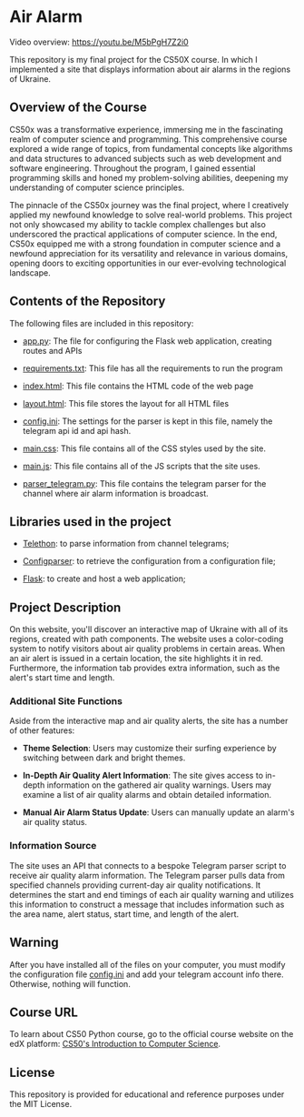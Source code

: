 # Air Alarm

Video overview:  <https://youtu.be/M5bPgH7Z2i0>

This repository is my final project for the СS50X course. In which I implemented a site that displays information about air alarms in the regions of Ukraine.


## Overview of the Course
CS50x was a transformative experience, immersing me in the fascinating realm of computer science and programming. This comprehensive course explored a wide range of topics, from fundamental concepts like algorithms and data structures to advanced subjects such as web development and software engineering. Throughout the program, I gained essential programming skills and honed my problem-solving abilities, deepening my understanding of computer science principles.

The pinnacle of the CS50x journey was the final project, where I creatively applied my newfound knowledge to solve real-world problems. This project not only showcased my ability to tackle complex challenges but also underscored the practical applications of computer science. In the end, CS50x equipped me with a strong foundation in computer science and a newfound appreciation for its versatility and relevance in various domains, opening doors to exciting opportunities in our ever-evolving technological landscape.


## Contents of the Repository
The following files are included in this repository:

- [app.py](app.py): The file for configuring the Flask web application, creating routes and APIs

- [requirements.txt](requirements.txt): This file has all the requirements to run the program

- [index.html](templates/index.html): This file contains the HTML code of the web page

- [layout.html](templates/layout.html): This file stores the layout for all HTML files

- [config.ini](static/config/config.ini): The settings for the parser is kept in this file, namely the telegram api id and api hash.
  
- [main.css](static/css/main.css): This file contains all of the CSS styles used by the site.
  
- [main.js](static/js/main.js): This file contains all of the JS scripts that the site uses.
  
- [parser_telegram.py](static/python/parser_telegram.py): This file contains the telegram parser for the channel where air alarm information is broadcast.


## Libraries used in the project
- [Telethon](https://docs.telethon.dev/en/stable/): to parse information from channel telegrams;

- [Configparser](https://docs.python.org/3/library/configparser.html): to retrieve the configuration from a configuration file;

- [Flask](https://flask.palletsprojects.com/en/3.0.x/): to create and host a web application;


## Project Description
On this website, you'll discover an interactive map of Ukraine with all of its regions, created with path components. The website uses a color-coding system to notify visitors about air quality problems in certain areas. When an air alert is issued in a certain location, the site highlights it in red. Furthermore, the information tab provides extra information, such as the alert's start time and length.

### Additional Site Functions

Aside from the interactive map and air quality alerts, the site has a number of other features:

- **Theme Selection**: Users may customize their surfing experience by switching between dark and bright themes.
  
- **In-Depth Air Quality Alert Information**: The site gives access to in-depth information on the gathered air quality warnings. Users may examine a list of air quality alarms and obtain detailed information.

- **Manual Air Alarm Status Update**: Users can manually update an alarm's air quality status.

### Information Source

The site uses an API that connects to a bespoke Telegram parser script to receive air quality alarm information. The Telegram parser pulls data from specified channels providing current-day air quality notifications. It determines the start and end timings of each air quality warning and utilizes this information to construct a message that includes information such as the area name, alert status, start time, and length of the alert.


## Warning

After you have installed all of the files on your computer, you must modify the configuration file [config.ini](static/config/config.ini) and add your telegram account info there. Otherwise, nothing will function.


## Course URL

To learn about CS50 Python course, go to the official course website on the edX platform: [CS50's Introduction to Computer Science](https://www.edx.org/learn/computer-science/harvard-university-cs50-s-introduction-to-computer-science).


## License

This repository is provided for educational and reference purposes under the MIT License.
